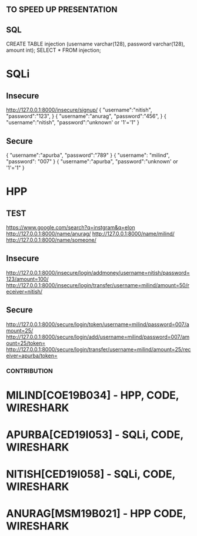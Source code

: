 TO SPEED UP PRESENTATION
----------------------------------------------------------------------------------
## SQL
CREATE TABLE injection (username varchar(128), password varchar(128), amount int);
SELECT * FROM injection;

# SQLi
## Insecure
http://127.0.0.1:8000/insecure/signup/
{
    "username":"nitish",
    "password":"123",
}
{
    "username":"anurag",
    "password":"456",
}
{
"username":"nitish",
"password":"unknown' or '1'='1"
}

## Secure
{
    "username":"apurba",
    "password":"789"
}
{
    "username": "milind",
    "password": "007"
}
{
    "username":"apurba",
    "password":"unknown' or '1'='1"
}

# HPP
## TEST
https://www.google.com/search?q=instgram&q=elon
http://127.0.0.1:8000/name/anurag/
http://127.0.0.1:8000/name/milind/
http://127.0.0.1:8000/name/someone/

## Insecure
http://127.0.0.1:8000/insecure/login/addmoney/username=nitish/password=123/amount=100/
http://127.0.0.1:8000/insecure/login/transfer/username=milind/amount=50/receiver=nitish/

## Secure
http://127.0.0.1:8000/secure/login/token/username=milind/password=007/amount=25/
http://127.0.0.1:8000/secure/login/add/username=milind/password=007/amount=25/token=
http://127.0.0.1:8000/secure/login/transfer/username=milind/amount=25/receiver=apurba/token=




### CONTRIBUTION
# MILIND[COE19B034] - HPP, CODE, WIRESHARK
# APURBA[CED19I053] - SQLi, CODE, WIRESHARK
# NITISH[CED19I058] - SQLi, CODE, WIRESHARK
# ANURAG[MSM19B021] - HPP CODE, WIRESHARK






